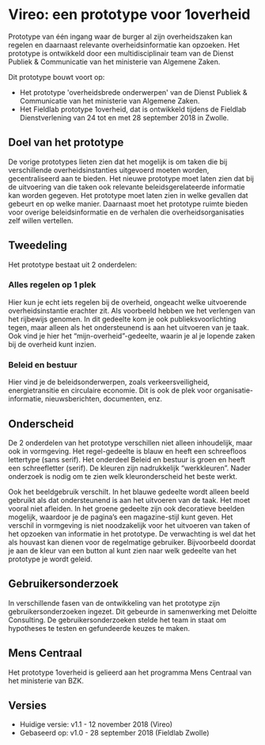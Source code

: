# Vireo: een prototype voor 1overheid
Prototype van één ingang waar de burger al zijn overheidszaken kan regelen en daarnaast relevante overheidsinformatie kan opzoeken. Het prototype is ontwikkeld door een multidisciplinair team van de Dienst Publiek & Communicatie van het ministerie van Algemene Zaken.  

Dit prototype bouwt voort op:

- Het prototype 'overheidsbrede onderwerpen' van de Dienst Publiek & Communicatie van het ministerie van Algemene Zaken.
- Het Fieldlab prototype 1overheid, dat is ontwikkeld tijdens de Fieldlab Dienstverlening van 24 tot en met 28 september 2018 in Zwolle.

## Doel van het prototype

De vorige prototypes lieten zien dat het mogelijk is om taken die bij verschillende overheidsinstanties uitgevoerd moeten worden, gecentraliseerd aan te bieden. Het nieuwe prototype moet laten zien dat bij de uitvoering van die taken ook relevante beleidsgerelateerde informatie kan worden gegeven. Het prototype moet laten zien in welke gevallen dat gebeurt en op welke manier. Daarnaast moet het prototype ruimte bieden voor overige beleidsinformatie en de verhalen die overheidsorganisaties zelf willen vertellen. 

## Tweedeling 

Het prototype bestaat uit 2 onderdelen:

### Alles regelen op 1 plek

Hier kun je echt iets regelen bij de overheid, ongeacht welke uitvoerende overheidsinstantie erachter zit. Als voorbeeld hebben we het verlengen van het rijbewijs genomen. In dit gedeelte kom je ook publieksvoorlichting tegen, maar alleen als het ondersteunend is aan het uitvoeren van je taak. Ook vind je hier het “mijn-overheid”-gedeelte, waarin je al je lopende zaken bij de overheid kunt inzien.

### Beleid en bestuur

Hier vind je de beleidsonderwerpen, zoals verkeersveiligheid, energietransitie en circulaire economie. Dit is ook de plek voor organisatie-informatie, nieuwsberichten, documenten, enz.

## Onderscheid

De 2 onderdelen van het prototype verschillen niet alleen inhoudelijk, maar ook in vormgeving. Het regel-gedeelte is blauw en heeft een schreefloos lettertype (sans serif). Het onderdeel Beleid en bestuur is groen en heeft een schreefletter (serif). De kleuren zijn nadrukkelijk “werkkleuren”. Nader onderzoek is nodig om te zien welk kleuronderscheid het beste werkt. 

Ook het beeldgebruik verschilt. In het blauwe gedeelte wordt alleen beeld gebruikt als dat ondersteunend is aan het uitvoeren van de taak. Het moet vooral niet afleiden. In het groene gedeelte zijn ook decoratieve beelden mogelijk, waardoor je de pagina’s een magazine-stijl kunt geven. 
Het verschil in vormgeving is niet noodzakelijk voor het uitvoeren van taken of het opzoeken van informatie in het prototype. De verwachting is wel dat het als houvast kan dienen voor de regelmatige gebruiker. Bijvoorbeeld doordat je aan de kleur van een button al kunt zien naar welk gedeelte van het prototype je wordt geleid.

## Gebruikersonderzoek

In verschillende fasen van de ontwikkeling van het prototype zijn gebruikersonderzoeken ingezet. Dit gebeurde in samenwerking met Deloitte Consulting. De gebruikersonderzoeken stelde het team in staat om hypotheses te testen en gefundeerde keuzes te maken.


## Mens Centraal
Het prototype 1overheid is gelieerd aan het programma Mens Centraal van het ministerie van BZK.


## Versies
- Huidige versie: v1.1 - 12 november 2018 (Vireo)
- Gebaseerd op: v1.0 - 28 september 2018 (Fieldlab Zwolle)
